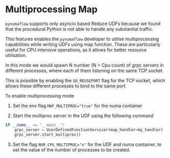 # Multiprocessing Map

`pynumaflow` supports only asyncio based Reduce UDFs because we found that the procedural Python is not able to handle 
any substantial traffic.

This features enables the `pynumaflow` developer to utilise multiprocessing capabilities while 
writing UDFs using map function. These are particularly useful for CPU intensive operations,
as it allows for better resource utilisation.

In this mode we would spawn N number (N = Cpu count) of grpc servers in different processes, where each of them
listening on the same TCP socket. 

This is possible by enabling the `SO_REUSEPORT` flag for the TCP socket, which allows these different
processes to bind to the same port. 

To enable multiprocessing mode 

1) Set the env flag `MAP_MULTIPROC="true"` for the numa container

2) Start the multiproc server in the UDF using the following command 
```python
if __name__ == "__main__":
    grpc_server = UserDefinedFunctionServicer(map_handler=my_handler)
    grpc_server.start_multiproc()
```
3) Set the flag `NUM_CPU_MULTIPROC="n"` for the UDF and numa container,
to set the value of the number of processes to be created. 